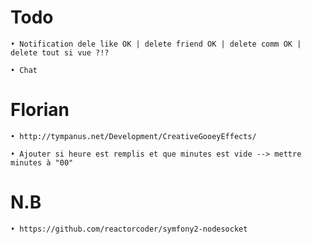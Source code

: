 # Todo

	• Notification dele like OK | delete friend OK | delete comm OK | delete tout si vue ?!?

	• Chat

# Florian

	• http://tympanus.net/Development/CreativeGooeyEffects/

	• Ajouter si heure est remplis et que minutes est vide --> mettre minutes à "00"

# N.B
	• https://github.com/reactorcoder/symfony2-nodesocket